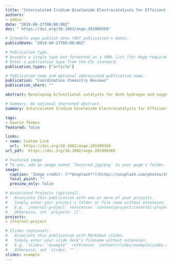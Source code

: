```yaml
---
title: "Intercalated Iridium Diselenide Electrocatalysts for Efficient pH-Universal Water Splitting"
authors:
- admin
date: "2019-08-27T00:00:00Z"
doi: " https://doi.org/10.1002/ange.201909369"

# Schedule page publish date (NOT publication's date).
publishDate: "2019-08-27T00:00:00Z"

# Publication type.
# Accepts a single type but formatted as a YAML list (for Hugo requirements).
# Enter a publication type from the CSL standard.
publication_types: ["article"]

# Publication name and optional abbreviated publication name.
publication: "Coordination Chemistry Reviews"
publication_short: ""

abstract: Developing bifunctional catalysts for both hydrogen and oxygen evolution reactions is a promising approach to the practical implementation of electrocatalytic water splitting. However, most of the reported bifunctional catalysts are only applicable to alkaline electrolyzer, although a few are effective in acidic or neutral media that appeals more to industrial applications. Here, a lithium-intercalated iridium diselenide (Li-IrSe2) is developed that outperformed other reported catalysts toward overall water splitting in both acidic and neutral environments. Li intercalation activated the inert pristine IrSe2 via bringing high porosities and abundant Se vacancies for efficient hydrogen and oxygen evolution reactions. When Li-IrSe2 was assembled into two-electrode electrolyzers for overall water splitting, the cell voltages at 10 mA cm−2 were 1.44 and 1.50 V under pH 0 and 7, respectively, being record-low values in both conditions..

# Summary. An optional shortened abstract.
summary: Intercalated Iridium Diselenide Electrocatalysts for Efficient pH-Universal Water Splitting.

tags:
- Source Themes
featured: false

links:
- name: Custom Link
  url:  https://doi.org/10.1002/ange.201909369
url_pdf:  https://doi.org/10.1002/ange.201909369

# Featured image
# To use, add an image named `featured.jpg/png` to your page's folder. 
image:
  caption: 'Image credit: [**Unsplash**](https://unsplash.com/photos/s9CC2SKySJM)'
  focal_point: ""
  preview_only: false

# Associated Projects (optional).
#   Associate this publication with one or more of your projects.
#   Simply enter your project's folder or file name without extension.
#   E.g. `internal-project` references `content/project/internal-project/index.md`.
#   Otherwise, set `projects: []`.
projects:
- internal-project

# Slides (optional).
#   Associate this publication with Markdown slides.
#   Simply enter your slide deck's filename without extension.
#   E.g. `slides: "example"` references `content/slides/example/index.md`.
#   Otherwise, set `slides: ""`.
slides: example
---
```



